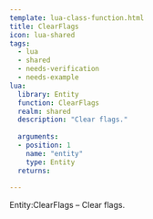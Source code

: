 ```yaml
---
template: lua-class-function.html
title: ClearFlags
icon: lua-shared
tags:
  - lua
  - shared
  - needs-verification
  - needs-example
lua:
  library: Entity
  function: ClearFlags
  realm: shared
  description: "Clear flags."
  
  arguments:
  - position: 1
    name: "entity"
    type: Entity
  returns:
    
---
```


<div class="lua__search__keywords">
Entity:ClearFlags &#x2013; Clear flags.
</div>
